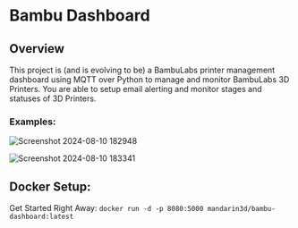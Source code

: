 
# Bambu Dashboard

## Overview

This project is (and is evolving to be) a BambuLabs printer management dashboard using MQTT over Python to manage and monitor BambuLabs 3D Printers. You are able to setup email alerting and monitor stages and statuses of 3D Printers.

### Examples:

![Screenshot 2024-08-10 182948](https://github.com/user-attachments/assets/972f7e2e-f486-42f5-bd03-e05f99c646c3)

![Screenshot 2024-08-10 183341](https://github.com/user-attachments/assets/61713714-99db-4bde-ae05-9efaafbfd5be)

## Docker Setup:

Get Started Right Away:
`docker run -d -p 8080:5000 mandarin3d/bambu-dashboard:latest`
